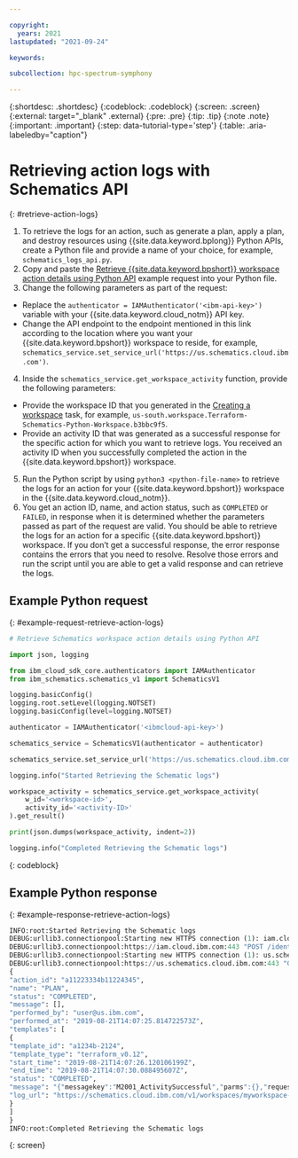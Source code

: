 ```yaml
---

copyright:
  years: 2021
lastupdated: "2021-09-24"

keywords: 

subcollection: hpc-spectrum-symphony

---
```


{:shortdesc: .shortdesc}
{:codeblock: .codeblock}
{:screen: .screen}
{:external: target="_blank" .external}
{:pre: .pre}
{:tip: .tip}
{:note .note}
{:important: .important}
{:step: data-tutorial-type='step'}
{:table: .aria-labeledby="caption"}

# Retrieving action logs with Schematics API
{: #retrieve-action-logs}

1. To retrieve the logs for an action, such as generate a plan, apply a plan, and destroy resources using {{site.data.keyword.bplong}} Python APIs, create a Python file and provide a name of your choice, for example, `schematics_logs_api.py`.
2. Copy and paste the [Retrieve {{site.data.keyword.bpshort}} workspace action details using Python API](/docs/ibm-spectrum-symphony?topic=ibm-spectrum-symphony-retrieve-action-logs#example-request-retrieve-action-logs) example request into your Python file.
3. Change the following parameters as part of the request:
  * Replace the `authenticator = IAMAuthenticator('<ibm-api-key>')` variable with your {{site.data.keyword.cloud_notm}} API key.
  * Change the API endpoint to the endpoint mentioned in this link according to the location where you want your {{site.data.keyword.bpshort}} workspace to reside, for example, `schematics_service.set_service_url('https://us.schematics.cloud.ibm.com')`.
4. Inside the `schematics_service.get_workspace_activity` function, provide the following parameters:
  * Provide the workspace ID that you generated in the [Creating a workspace](/docs/hpc-spectrum-symphony?topic=hpc-spectrum-symphony-creating-workspace&interface=api#example-request-create) task, for example, `us-south.workspace.Terraform-Schematics-Python-Workspace.b3bbc9f5`.
  * Provide an activity ID that was generated as a successful response for the specific action for which you want to retrieve logs. You received an activity ID when you successfully completed the action in the {{site.data.keyword.bpshort}} workspace.
5. Run the Python script by using `python3 <python-file-name>` to retrieve the logs for an action for your {{site.data.keyword.bpshort}} workspace in the {{site.data.keyword.cloud_notm}}.
6. You get an action ID, name, and action status, such as `COMPLETED` or `FAILED`, in response when it is determined whether the parameters passed as part of the request are valid. You should be able to retrieve the logs for an action for a specific {{site.data.keyword.bpshort}} workspace. If you don’t get a successful response, the error response contains the errors that you need to resolve. Resolve those errors and run the script until you are able to get a valid response and can retrieve the logs.

## Example Python request
{: #example-request-retrieve-action-logs}

```python
# Retrieve Schematics workspace action details using Python API

import json, logging

from ibm_cloud_sdk_core.authenticators import IAMAuthenticator
from ibm_schematics.schematics_v1 import SchematicsV1

logging.basicConfig()
logging.root.setLevel(logging.NOTSET)
logging.basicConfig(level=logging.NOTSET)

authenticator = IAMAuthenticator('<ibmcloud-api-key>')

schematics_service = SchematicsV1(authenticator = authenticator)

schematics_service.set_service_url('https://us.schematics.cloud.ibm.com')

logging.info("Started Retrieving the Schematic logs")

workspace_activity = schematics_service.get_workspace_activity(
    w_id='<workspace-id>',
    activity_id='<activity-ID>'
).get_result()

print(json.dumps(workspace_activity, indent=2))

logging.info("Completed Retrieving the Schematic logs")
```
{: codeblock}

## Example Python response
{: #example-response-retrieve-action-logs}

```python
INFO:root:Started Retrieving the Schematic logs
DEBUG:urllib3.connectionpool:Starting new HTTPS connection (1): iam.cloud.ibm.com:443
DEBUG:urllib3.connectionpool:https://iam.cloud.ibm.com:443 "POST /identity/token HTTP/1.1" 200 992
DEBUG:urllib3.connectionpool:Starting new HTTPS connection (1): us.schematics.cloud.ibm.com:443
DEBUG:urllib3.connectionpool:https://us.schematics.cloud.ibm.com:443 "GET /v1/workspaces/us-east.workspace.sunil-myworkspace-may12.2e0a560f/actions/6242ef71d4003bdae4a7ed7a3cbb0887 HTTP/1.1" 200 None
{
"action_id": "a11223334b11224345",
"name": "PLAN",
"status": "COMPLETED",
"message": [],
"performed_by": "user@us.ibm.com",
"performed_at": "2019-08-21T14:07:25.814722573Z",
"templates": [
{
"template_id": "a1234b-2124",
"template_type": "terraform_v0.12",
"start_time": "2019-08-21T14:07:26.120106199Z",
"end_time": "2019-08-21T14:07:30.088495607Z",
"status": "COMPLETED",
"message": "{"messagekey":"M2001_ActivitySuccessful","parms":{},"requestid":"1234b1234b123-1234n13","timestamp":"2019-08-21T14:07:30.088498532Z"}",
"log_url": "https://schematics.cloud.ibm.com/v1/workspaces/myworkspace-123456/runtime_data/a1234b-2124/log_store/actions/11223334b11224345"
}
]
}
INFO:root:Completed Retrieving the Schematic logs
```
{: screen}


